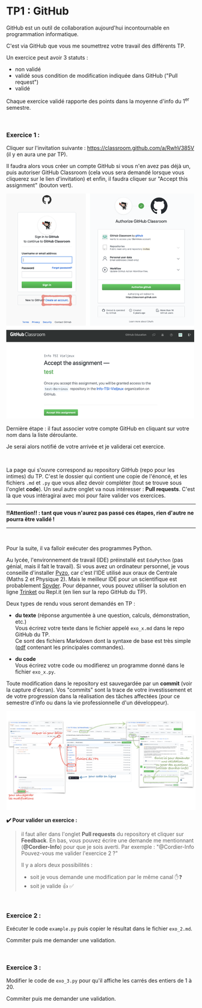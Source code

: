 # TP1 : GitHub

GitHub est un outil de collaboration aujourd'hui incontournable en programmation informatique.

C'est via GitHub que vous me soumettrez votre travail des différents TP.

Un exercice peut avoir 3 statuts :

- non validé
- validé sous condition de modification indiquée dans GitHub ("Pull request")
- validé

Chaque exercice validé rapporte des points dans la moyenne d'info du 1<sup>er</sup> semestre.

<br>

### Exercice 1 :

Cliquer sur l'invitation suivante : https://classroom.github.com/a/RwhV385V (il y en aura une par TP).

Il faudra alors vous créer un compte GitHub si vous n'en avez pas déjà un, puis autoriser GitHub Classroom (cela vous sera demandé lorsque vous cliquerez sur le lien d'invitation) et enfin, il faudra cliquer sur "Accept this assignment" (bouton vert).

<img src="images/inscription1.png" alt="" width="500"/>

Dernière étape : il faut associer votre compte GitHub en cliquant sur votre nom dans la liste déroulante.

Je serai alors notifié de votre arrivée et je validerai cet exercice.

<br>

La page qui s'ouvre correspond au repository GitHub (repo pour les intimes) du TP. C'est le dossier qui contient une copie de l'énoncé, et les fichiers `.md` et `.py` que vous allez devoir compléter (tout se trouve sous l'onglet **code**). Un seul autre onglet va nous intéresser : **Pull requests**. C'est là que vous intéragirai avec moi pour faire valider vos exercices.



---

**:bangbang:Attention:bangbang: : tant que vous n'aurez pas passé ces étapes, rien d'autre ne pourra être validé !**

---



<br>

Pour la suite, il va falloir exécuter des programmes Python. 

Au lycée, l'environnement de travail (IDE) préinstallé est `EduPython` (pas génial, mais il fait le travail). Si vous avez un ordinateur personnel, je vous conseille d'installer [Pyzo](https://pyzo.org), car c'est l'IDE utilisé aux oraux de Centrale (Maths 2 et Physique 2). Mais le meilleur IDE pour un scientifique est probablement [Spyder](https://www.spyder-ide.org). Pour dépanner, vous pouvez utiliser la solution en ligne [Trinket](http://cordier-phychi.toile-libre.org/Info/trinket.html) ou Repl.it (en lien sur la repo GitHub du TP).

Deux types de rendu vous seront demandés en TP :

- **du texte** (réponse argumentée à une question, calculs, démonstration, etc.)<br>Vous écrirez votre texte dans le fichier appelé `exo_x.md` dans le repo GitHub du TP.<br>Ce sont des fichiers Markdown dont la syntaxe de base est très simple ([pdf](https://guides.github.com/pdfs/markdown-cheatsheet-online.pdf) contenant les principales commandes).

- **du code**<br>Vous écrirez votre code ou modifierez un programme donné dans le fichier `exo_x.py`.

Toute modification dans le repository est sauvegardée par un **commit** (voir la capture d'écran). Vos "commits" sont la trace de votre investissement et de votre progression dans la réalisation des tâches affectées (pour ce semestre d'info ou dans la vie professionnelle d'un développeur).

![inscription](images/edition.png)



**:heavy_check_mark: Pour valider un exercice :**

>il faut aller dans l'onglet **Pull requests** du repository et cliquer sur **Feedback**. En bas, vous pouvez écrire une demande me mentionnant (**@Cordier-Info**) pour que je sois averti. Par exemple : "@Cordier-Info Pouvez-vous me valider l'exercice 2 ?"<br>
>
>Il y a alors deux possibilités : 
>
>- soit je vous demande une modification par le même canal :hand::question:
>- soit je valide :+1: :white_check_mark:



<br>

### Exercice 2 :

Exécuter le code `example.py` puis copier le résultat dans le fichier `exo_2.md`.

Commiter puis me demander une validation.

<br>

### Exercice 3 :

Modifier le code de `exo_3.py` pour qu'il affiche les carrés des entiers de 1 à 20.

Commiter puis me demander une validation.
